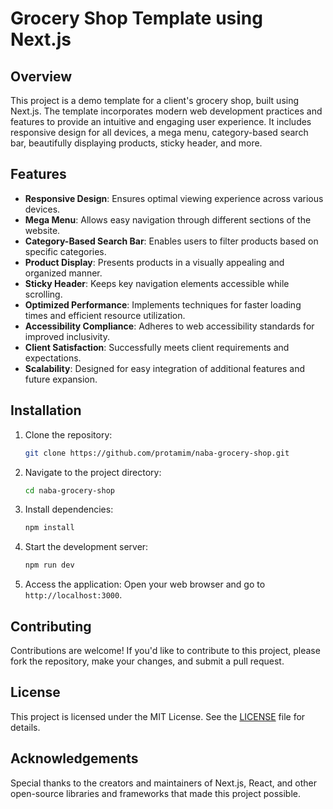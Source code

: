 # Grocery Shop Template using Next.js

## Overview
This project is a demo template for a client's grocery shop, built using Next.js. The template incorporates modern web development practices and features to provide an intuitive and engaging user experience. It includes responsive design for all devices, a mega menu, category-based search bar, beautifully displaying products, sticky header, and more.

## Features
- **Responsive Design**: Ensures optimal viewing experience across various devices.
- **Mega Menu**: Allows easy navigation through different sections of the website.
- **Category-Based Search Bar**: Enables users to filter products based on specific categories.
- **Product Display**: Presents products in a visually appealing and organized manner.
- **Sticky Header**: Keeps key navigation elements accessible while scrolling.
- **Optimized Performance**: Implements techniques for faster loading times and efficient resource utilization.
- **Accessibility Compliance**: Adheres to web accessibility standards for improved inclusivity.
- **Client Satisfaction**: Successfully meets client requirements and expectations.
- **Scalability**: Designed for easy integration of additional features and future expansion.

## Installation
1. Clone the repository:
    ```bash
    git clone https://github.com/protamim/naba-grocery-shop.git
    ```

2. Navigate to the project directory:
    ```bash
    cd naba-grocery-shop
    ```

3. Install dependencies:
    ```bash
    npm install
    ```
5. Start the development server:
    ```bash
    npm run dev
    ```

6. Access the application:
    Open your web browser and go to `http://localhost:3000`.

## Contributing
Contributions are welcome! If you'd like to contribute to this project, please fork the repository, make your changes, and submit a pull request.

## License
This project is licensed under the MIT License. See the [LICENSE](LICENSE) file for details.

## Acknowledgements
Special thanks to the creators and maintainers of Next.js, React, and other open-source libraries and frameworks that made this project possible.
